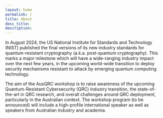 ```yaml
---
layout: home
permalink: /
title: About
desc_title: 
description: 
---
```


In August 2024, the US National Institute for Standards and Technology (NIST) published the final versions of its new industry standards for quantum-resistant cryptography (a.k.a. post-quantum cryptography). This marks a major milestone which will have a wide-ranging industry impact over the next few years, in the upcoming world-wide transition to deploy security mechanisms resistant to attack by emerging quantum computing technology. 


The aim of the AusQRC workshop is to raise awareness of the upcoming Quantum-Resistant Cybersecurity (QRC) industry transition, the state-of-the-art in QRC research, and overall challenges around QRC deployment, particularly in the Australian context. The workshop program (to be announced) will include a high-profile international speaker as well as speakers from Australian industry and academia. 

